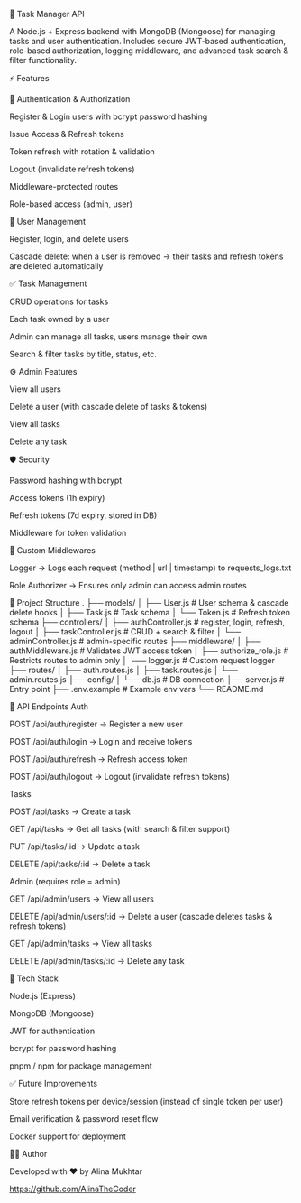 📝 Task Manager API

A Node.js + Express backend with MongoDB (Mongoose) for managing tasks and user authentication.
Includes secure JWT-based authentication, role-based authorization, logging middleware, and advanced task search & filter functionality.

⚡ Features

🔑 Authentication & Authorization

Register & Login users with bcrypt password hashing

Issue Access & Refresh tokens

Token refresh with rotation & validation

Logout (invalidate refresh tokens)

Middleware-protected routes

Role-based access (admin, user)

👤 User Management

Register, login, and delete users

Cascade delete: when a user is removed → their tasks and refresh tokens are deleted automatically

✅ Task Management

CRUD operations for tasks

Each task owned by a user

Admin can manage all tasks, users manage their own

Search & filter tasks by title, status, etc.

⚙️ Admin Features

View all users

Delete a user (with cascade delete of tasks & tokens)

View all tasks

Delete any task

🛡️ Security

Password hashing with bcrypt

Access tokens (1h expiry)

Refresh tokens (7d expiry, stored in DB)

Middleware for token validation

🧰 Custom Middlewares

Logger → Logs each request (method | url | timestamp) to requests_logs.txt

Role Authorizer → Ensures only admin can access admin routes

📂 Project Structure
.
├── models/
│ ├── User.js # User schema & cascade delete hooks
│ ├── Task.js # Task schema
│ └── Token.js # Refresh token schema
├── controllers/
│ ├── authController.js # register, login, refresh, logout
│ ├── taskController.js # CRUD + search & filter
│ └── adminController.js # admin-specific routes
├── middleware/
│ ├── authMiddleware.js # Validates JWT access token
│ ├── authorize_role.js # Restricts routes to admin only
│ └── logger.js # Custom request logger
├── routes/
│ ├── auth.routes.js
│ ├── task.routes.js
│ └── admin.routes.js
├── config/
│ └── db.js # DB connection
├── server.js # Entry point
├── .env.example # Example env vars
└── README.md

📌 API Endpoints
Auth

POST /api/auth/register → Register a new user

POST /api/auth/login → Login and receive tokens

POST /api/auth/refresh → Refresh access token

POST /api/auth/logout → Logout (invalidate refresh tokens)

Tasks

POST /api/tasks → Create a task

GET /api/tasks → Get all tasks (with search & filter support)

PUT /api/tasks/:id → Update a task

DELETE /api/tasks/:id → Delete a task

Admin (requires role = admin)

GET /api/admin/users → View all users

DELETE /api/admin/users/:id → Delete a user (cascade deletes tasks & refresh tokens)

GET /api/admin/tasks → View all tasks

DELETE /api/admin/tasks/:id → Delete any task

📖 Tech Stack

Node.js (Express)

MongoDB (Mongoose)

JWT for authentication

bcrypt for password hashing

pnpm / npm for package management

✅ Future Improvements

Store refresh tokens per device/session (instead of single token per user)

Email verification & password reset flow

Docker support for deployment

👨‍💻 Author

Developed with ❤️ by Alina Mukhtar

https://github.com/AlinaTheCoder

